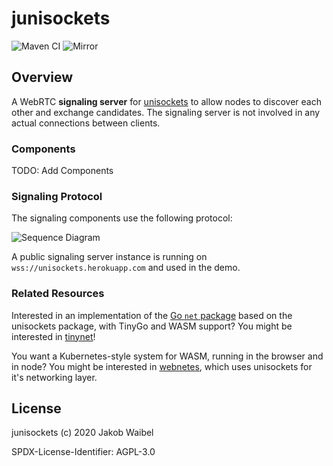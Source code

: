 # junisockets
![Maven CI](https://github.com/JakWai01/junisockets/workflows/Maven%20CI/badge.svg)
![Mirror](https://github.com/JakWai01/junisockets/workflows/Mirror/badge.svg)
## Overview 

A WebRTC **signaling server** for [unisockets](https://github.com/pojntfx/unisockets) to allow nodes to discover each other and exchange candidates. The signaling server is not involved in any actual connections between clients.

### Components 

TODO: Add Components

### Signaling Protocol

The signaling components use the following protocol:

![Sequence Diagram](https://pojntfx.github.io/unisockets/media/sequence.svg)

A public signaling server instance is running on `wss://unisockets.herokuapp.com` and used in the demo.

### Related Resources 

Interested in an implementation of the [Go `net` package](https://golang.org/pkg/net/) based on the unisockets package, with TinyGo and WASM support? You might be interested in [tinynet](https://github.com/pojntfx/tinynet)!

You want a Kubernetes-style system for WASM, running in the browser and in node? You might be interested in [webnetes](https://github.com/pojntfx/webnetes), which uses unisockets for it's networking layer.

## License

junisockets (c) 2020 Jakob Waibel

SPDX-License-Identifier: AGPL-3.0
